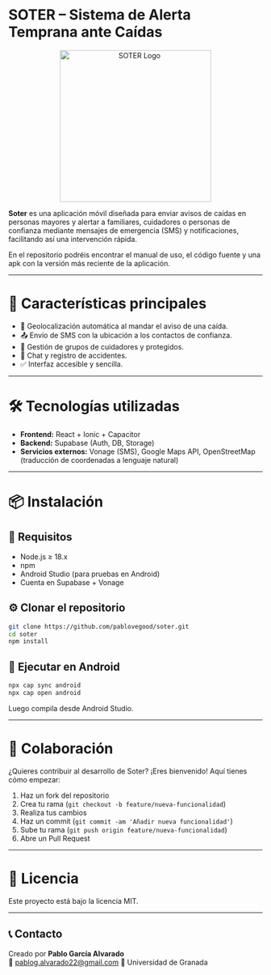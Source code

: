 # SOTER – Sistema de Alerta Temprana ante Caídas

<p align="center">
  <img src="https://github.com/user-attachments/assets/0f19f02a-8c01-4cb8-a0ef-f121c4c40d06" alt="SOTER Logo" width="300"/>
</p>


**Soter** es una aplicación móvil diseñada para enviar avisos de caídas en personas mayores y alertar a familiares, cuidadores o personas de confianza mediante mensajes de emergencia (SMS) y notificaciones, facilitando así una intervención rápida.

En el repositorio podréis encontrar el manual de uso, el código fuente y una apk con la versión más reciente de la aplicación.

---

# 🚀 Características principales

- 📍 Geolocalización automática al mandar el aviso de una caída.
- 📤 Envío de SMS con la ubicación a los contactos de confianza.
- 👥 Gestión de grupos de cuidadores y protegidos.
- 💬 Chat y registro de accidentes.
- ✅ Interfaz accesible y sencilla.

---

# 🛠️ Tecnologías utilizadas

- **Frontend:** React + Ionic + Capacitor
- **Backend:** Supabase (Auth, DB, Storage)
- **Servicios externos:** Vonage (SMS), Google Maps API, OpenStreetMap (traducción de coordenadas a lenguaje natural)

---

# 📦 Instalación

## 🔧 Requisitos

- Node.js ≥ 18.x
- npm
- Android Studio (para pruebas en Android)
- Cuenta en Supabase + Vonage

## ⚙️ Clonar el repositorio

```bash
git clone https://github.com/pablovegood/soter.git
cd soter
npm install
```


## 📱 Ejecutar en Android

```bash
npx cap sync android
npx cap open android
```

Luego compila desde Android Studio.

---

# 🤝 Colaboración

¿Quieres contribuir al desarrollo de Soter? ¡Eres bienvenido! Aquí tienes cómo empezar:

1. Haz un fork del repositorio
2. Crea tu rama (`git checkout -b feature/nueva-funcionalidad`)
3. Realiza tus cambios
4. Haz un commit (`git commit -am 'Añadir nueva funcionalidad'`)
5. Sube tu rama (`git push origin feature/nueva-funcionalidad`)
6. Abre un Pull Request

---

# 📘 Licencia

Este proyecto está bajo la licencia MIT.

---

## 📞 Contacto

Creado por **Pablo García Alvarado**  
📧 pablog.alvarado22@gmail.com
📍 Universidad de Granada
